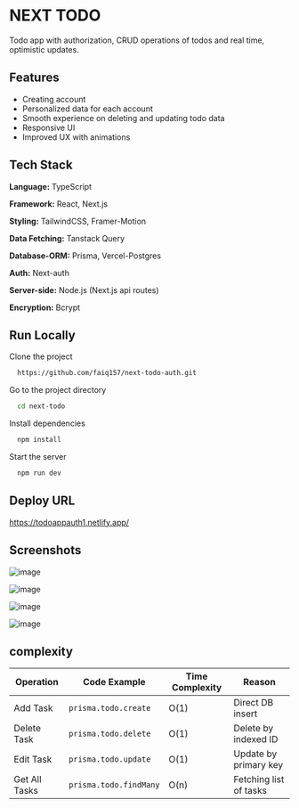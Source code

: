 
# NEXT TODO

Todo app with authorization, CRUD operations of todos and real time, optimistic updates.

## Features

- Creating account
- Personalized data for each account
- Smooth experience on deleting and updating todo data
- Responsive UI
- Improved UX with animations

## Tech Stack

**Language:** TypeScript

**Framework:** React, Next.js

**Styling:** TailwindCSS, Framer-Motion

**Data Fetching:** Tanstack Query

**Database-ORM:** Prisma, Vercel-Postgres

**Auth:** Next-auth

**Server-side:** Node.js (Next.js api routes)

**Encryption:** Bcrypt






## Run Locally

Clone the project

```bash
  https://github.com/faiq157/next-todo-auth.git
```

Go to the project directory

```bash
  cd next-todo
```

Install dependencies

```bash
  npm install
```

Start the server

```bash
  npm run dev
```
## Deploy URL 
https://todoappauth1.netlify.app/

## Screenshots


![image](https://github.com/user-attachments/assets/3b23435b-c48f-4525-884f-e16cb7f6dac2)

![image](https://github.com/user-attachments/assets/ef7f8778-f019-4712-8245-df405c3d5f96)

![image](https://github.com/user-attachments/assets/d246a209-914a-4679-ab75-83a3b7eb12d5)

![image](https://github.com/user-attachments/assets/7064ba79-febd-4543-96bc-61e9b5ac694d)

## complexity 


| Operation         | Code Example                          | Time Complexity | Reason                        |
|------------------|---------------------------------------|------------------|-------------------------------|
| Add Task         | `prisma.todo.create`                  | O(1)             | Direct DB insert              |
| Delete Task      | `prisma.todo.delete`                  | O(1)             | Delete by indexed ID          |
| Edit Task        | `prisma.todo.update`                  | O(1)             | Update by primary key         |
| Get All Tasks    | `prisma.todo.findMany`                | O(n)             | Fetching list of tasks        |



